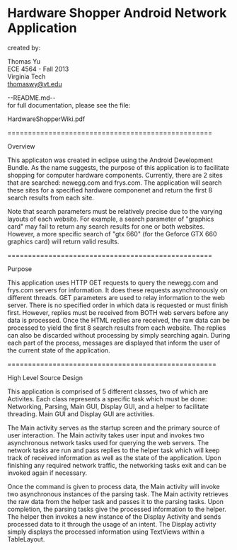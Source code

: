 Hardware Shopper Android Network Application
==================================================

created by:

Thomas Yu  
ECE 4564 - Fall 2013  
Virginia Tech  
thomaswy@vt.edu

--README.md--  
for full documentation, please see the file:

HardwareShopperWiki.pdf

==================================================

Overview

This applicaton was created in eclipse using
the Android Development Bundle.  As the name
suggests, the purpose of this application is
to facilitate shopping for computer hardware
components. Currently, there are 2 sites that
are searched: newegg.com and frys.com.  The
application will search these sites for a 
specified hardware componenet and return the
first 8 search results from each site.  

Note that search parameters must be relatively 
precise due to the varying layouts of each
website. For example, a search parameter of
"graphics card" may fail to return any search
results for one or both websites.  However, a
more specific search of "gtx 660" (for the 
Geforce GTX 660 graphics card) will return
valid results.

==================================================

Purpose

This application uses HTTP GET requests to
query the newegg.com and frys.com servers 
for information.  It does these requests
asynchronously on different threads.  GET
parameters are used to relay information to the
web server.  There is no specified order in 
which data is requested or must finish first.
However, replies must be received from BOTH 
web servers before any data is processed.
Once the HTML replies are received, the raw
data can be processed to yield the first 8
search results from each website.  The replies
can also be discarded without processing by simply
searching again.  During each part of the process,
messages are displayed that inform the user of the
current state of the application.

===================================================

High Level Source Design

This application is comprised of 5 different classes,
two of which are Activites.  Each class represents a 
specific task which must be done: Networking, Parsing,
Main GUI, Display GUI, and a helper to facilitate
threading.  Main GUI and Display GUI are activities.

The Main activity serves as the startup screen and the
primary source of user interaction.  The Main activity
takes user input and invokes two asynchronous network 
tasks used for querying the web servers.  The network 
tasks are run and pass replies to the helper task which 
will keep track of received information as well as the
state of the application.  Upon finishing any required
network traffic, the networking tasks exit and can be
invoked again if necessary.

Once the command is given to process data, the Main 
activity will invoke two asynchronous instances of the 
parsing task.  The Main activity retrieves the raw data
from the helper task and passes it to the parsing tasks.
Upon completion, the parsing tasks give the processed
information to the helper.  The helper then invokes a
new instance of the Display Activity and sends processed
data to it through the usage of an intent.  The Display
activity simply displays the processed information using
TextViews within a TableLayout.
